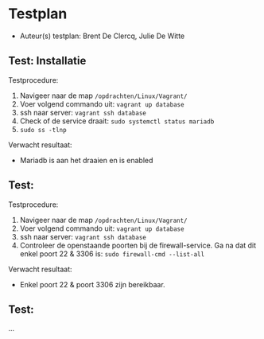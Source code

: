 # Testplan

- Auteur(s) testplan: Brent De Clercq, Julie De Witte

## Test: Installatie

Testprocedure:

1. Navigeer naar de map `/opdrachten/Linux/Vagrant/`
2. Voer volgend commando uit: `vagrant up database`
3. ssh naar server: `vagrant ssh database`
4. Check of de service draait: `sudo systemctl status mariadb`
5. `sudo ss -tlnp`

Verwacht resultaat:

- Mariadb is aan het draaien en is enabled

<!-- Voeg hier eventueel een screenshot van het verwachte resultaat in. -->

## Test: <!-- Omschrijving test. -->

Testprocedure:

1. Navigeer naar de map `/opdrachten/Linux/Vagrant/`
2. Voer volgend commando uit: `vagrant up database`
3. ssh naar server: `vagrant ssh database`
4. Controleer de openstaande poorten bij de firewall-service. Ga na dat dit enkel poort 22 & 3306 is: `sudo firewall-cmd --list-all`
   

Verwacht resultaat:

- Enkel poort 22 & poort 3306 zijn bereikbaar.

<!-- Voeg hier eventueel een screenshot van het verwachte resultaat in. -->

## Test: <!-- Omschrijving test. -->

...
